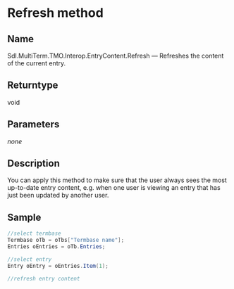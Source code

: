 # Refresh method

## Name

Sdl.MultiTerm.TMO.Interop.EntryContent.Refresh —          Refreshes the content of the current entry.



## Returntype
void


## Parameters
*none*

## Description

You can apply this method to make sure that the user always sees the most up-to-date entry content, e.g. when one user is viewing an entry that has just been updated by another user.

## Sample


```cs
//select termbase
Termbase oTb = oTbs["Termbase name"];
Entries oEntries = oTb.Entries;

//select entry
Entry oEntry = oEntries.Item(1);

//refresh entry content
```


